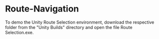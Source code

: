 # Route-Navigation
To demo the Unity Route Selection environment, download the respective folder from the "Unity Builds" directory and open the file Route Selection.exe.
